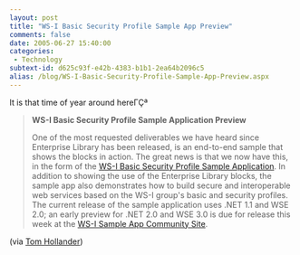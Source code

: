 ```yaml
---
layout: post
title: "WS-I Basic Security Profile Sample App Preview"
comments: false
date: 2005-06-27 15:40:00
categories:
 - Technology
subtext-id: d625c93f-e42b-4383-b1b1-2ea64b2096c5
alias: /blog/WS-I-Basic-Security-Profile-Sample-App-Preview.aspx
---
```



It is that time of year around hereΓÇª

> **WS-I Basic Security Profile Sample Application Preview**
> 
> One of the most requested deliverables we have heard since Enterprise Library has been released, is an end-to-end sample that shows the blocks in action. The great news is that we now have this, in the form of the [WS-I Basic Security Profile Sample Application](http://msdn.microsoft.com/practices/default.aspx?pull=/library/en-us/dnpag2/html/MSWSIBSP.asp). In addition to showing the use of the Enterprise Library blocks, the sample app also demonstrates how to build secure and interoperable web services based on the WS-I group's basic and security profiles. The current release of the sample application uses .NET 1.1 and WSE 2.0; an early preview for .NET 2.0 and WSE 3.0 is due for release this week at the [WS-I Sample App Community Site](http://practices.gotdotnet.com/workspace.aspx?id=0fecd2c7-b2b1-4d85-bd66-9d07a6ecbd86).

(via [Tom Hollander](http://blogs.msdn.com/tomholl/archive/2005/06/26/432856.aspx))
